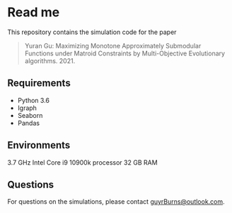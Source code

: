 Read me
=======
This repository contains the simulation code for the paper

> Yuran Gu: Maximizing Monotone Approximately Submodular Functions under Matroid Constraints by Multi-Objective Evolutionary algorithms. 2021.


Requirements
------------
- Python 3.6
- Igraph
- Seaborn
- Pandas

Environments
------------
3.7 GHz Intel Core i9 10900k processor
32 GB RAM

Questions
---------
For questions on the simulations, please contact guyrBurns@outlook.com.
